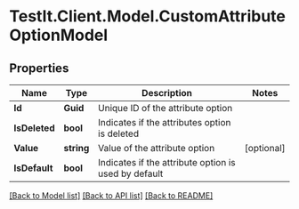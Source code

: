 # TestIt.Client.Model.CustomAttributeOptionModel

## Properties

Name | Type | Description | Notes
------------ | ------------- | ------------- | -------------
**Id** | **Guid** | Unique ID of the attribute option | 
**IsDeleted** | **bool** | Indicates if the attributes option is deleted | 
**Value** | **string** | Value of the attribute option | [optional] 
**IsDefault** | **bool** | Indicates if the attribute option is used by default | 

[[Back to Model list]](../README.md#documentation-for-models) [[Back to API list]](../README.md#documentation-for-api-endpoints) [[Back to README]](../README.md)

